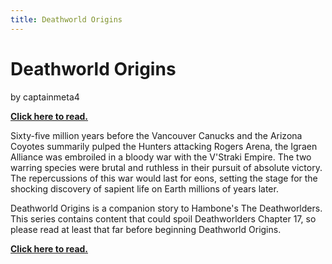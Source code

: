 ```yaml
---
title: Deathworld Origins
---
```


# Deathworld Origins

by captainmeta4

[**Click here to read.**](https://captainmet4.me/books/deathworld_origins?utm_source=deathworlders)

Sixty-five million years before the Vancouver Canucks and the Arizona Coyotes summarily pulped the Hunters attacking Rogers Arena, the Igraen Alliance was embroiled in a bloody war with the V'Straki Empire. The two warring species were brutal and ruthless in their pursuit of absolute victory. The repercussions of this war would last for eons, setting the stage for the shocking discovery of sapient life on Earth millions of years later.

Deathworld Origins is a companion story to Hambone's The Deathworlders. This series contains content that could spoil Deathworlders Chapter 17, so please read at least that far before beginning Deathworld Origins.

[**Click here to read.**](https://captainmeta4.me/books/deathworld_origins?utm_source=deathworlders.)
